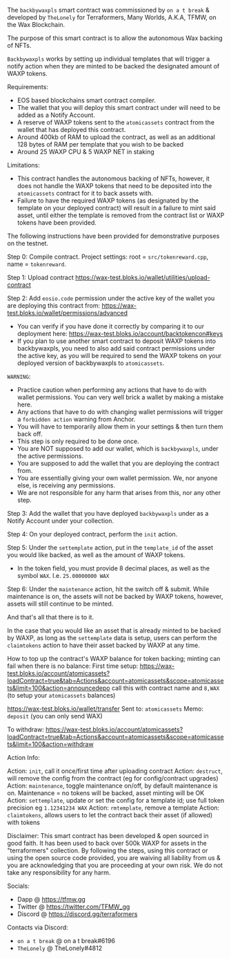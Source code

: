 The `backbywaxpls` smart contract was commissioned by `on a t break` & developed by `TheLonely` for Terraformers, Many Worlds, A.K.A, TFMW, on the Wax Blockchain. 

The purpose of this smart contract is to allow the autonomous Wax backing of NFTs.

`Backbywaxpls` works by setting up individual templates that will trigger a notify action when they are minted to be backed the designated amount of WAXP tokens.


Requirements:
- EOS based blockchains smart contract compiler.
- The wallet that you will deploy this smart contract under will need to be added as a Notify Account.
- A reserve of WAXP tokens sent to the `atomicassets` contract from the wallet that has deployed this contract.
- Around 400kb of RAM to upload the contract, as well as an additional 128 bytes of RAM per template that you wish to be backed
- Around 25 WAXP CPU & 5 WAXP NET in staking


Limitations:
- This contract handles the autonomous backing of NFTs, however, it does not handle the WAXP tokens that need to be deposited into the `atomicassets` contract for it to back assets with.
- Failure to have the required WAXP tokens (as designated by the template on your deployed contract) will result in a failure to mint said asset, until either the template is removed from the contract list or WAXP tokens have been provided.


The following instructions have been provided for demonstrative purposes on the testnet.


Step 0: Compile contract. Project settings: root = `src/tokenreward.cpp`, name = `tokenreward`.

Step 1: Upload contract <https://wax-test.bloks.io/wallet/utilities/upload-contract>

Step 2: Add `eosio.code` permission under the active key of the wallet you are deploying this contract from: <https://wax-test.bloks.io/wallet/permissions/advanced>
- You can verify if you have done it correctly by comparing it to our deployment here: <https://wax-test.bloks.io/account/backtokencon#keys>
- If you plan to use another smart contract to deposit WAXP tokens into backbywaxpls, you need to also add said contract permissions under the active key, as you will be required to send the WAXP tokens on your deployed version of backbywaxpls to `atomicassets`.


`WARNING`:
- Practice caution when performing any actions that have to do with wallet permissions. You can very well brick a wallet by making a mistake here. 
- Any actions that have to do with changing wallet permissions will trigger a `forbidden action` warning from Anchor. 
- You will have to temporarily allow them in your settings & then turn them back off. 
- This step is only required to be done once.
- You are NOT supposed to add our wallet, which is `backbywaxpls`, under the active permissions. 
- You are supposed to add the wallet that you are deploying the contract from. 
- You are essentially giving your own wallet permission. We, nor anyone else, is receiving any permissions.
- We are not responsible for any harm that arises from this, nor any other step. 


Step 3: Add the wallet that you have deployed `backbywaxpls` under as a Notify Account under your collection.

Step 4: On your deployed contract, perform the `init` action.

Step 5: Under the `settemplate` action, put in the `template_id` of the asset you would like backed, as well as the amount of WAXP tokens.
- In the token field, you must provide 8 decimal places, as well as the symbol `WAX`. I.e. `25.00000000 WAX`

Step 6: Under the `maintenance` action, hit the switch off & submit. While maintenance is on, the assets will not be backed by WAXP tokens, however, assets will still continue to be minted.

And that's all that there is to it.

In the case that you would like an asset that is already minted to be backed by WAXP, as long as the `settemplate` data is setup, users can perform the `claimtokens` action to have their asset backed by WAXP at any time.


How to top up the contract's WAXP balance for token backing; minting can fail when there is no balance:
First time setup: <https://wax-test.bloks.io/account/atomicassets?loadContract=true&tab=Actions&account=atomicassets&scope=atomicassets&limit=100&action=announcedepo> call this with contract name and `8,WAX` (to setup your `atomicassets` balances)

<https://wax-test.bloks.io/wallet/transfer> Sent to: `atomicassets` Memo: `deposit` (you can only send WAX)

To withdraw: <https://wax-test.bloks.io/account/atomicassets?loadContract=true&tab=Actions&account=atomicassets&scope=atomicassets&limit=100&action=withdraw>


Action Info:

Action: `init`, call it once/first time after uploading contract
Action: `destruct`, will remove the config from the contract (eg for config/contract upgrades)
Action: `maintenance`, toggle maintenance on/off, by default maintenance is on. Maintenance = no tokens will be backed, asset minting will be OK
Action: `settemplate`, update or set the config for a template id; use full token precision eg `1.12341234 WAX`
Action: `rmtemplate`, remove a template
Action: `claimtokens`, allows users to let the contract back their asset (if allowed) with tokens


Disclaimer: This smart contract has been developed & open sourced in good faith. It has been used to back over 500k WAXP for assets in the "terraformers" collection.
By following the steps, using this contract or using the open source code provided, you are waiving all liability from us & you are acknowledging that you are proceeding at your own risk. We do not take any responsibility for any harm.


Socials:
- Dapp @ <https://tfmw.gg>
- Twitter @ <https://twitter.com/TFMW_gg>
- Discord @ <https://discord.gg/terraformers>


Contacts via Discord:
- `on a t break` @ on a t break#6196
- `TheLonely` @ TheLonely#4812
